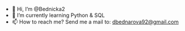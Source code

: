 - 👋 Hi, I’m @Bednicka2
- 🌱 I’m currently learning Python & SQL
- 📫 How to reach me? Send me a mail to: dbednarova92@gmail.com

<!---
Bednicka2/Bednicka2 is a ✨ special ✨ repository because its `README.md` (this file) appears on your GitHub profile.
You can click the Preview link to take a look at your changes.
--->
